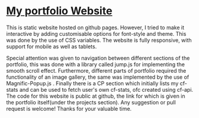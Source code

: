 <a href="https://ahemantkr19.github.io/"> My portfolio Website </a> 
=============================


This is static website hosted on github pages. However, I tried to make it interactive by adding customisable options for font-style and theme. This was done by the use of CSS variables. The website is fully responsive, with support for mobile as well as tablets. 

Special attention was given to navigation between different sections of the portfolio, this was done with a library called jump.js for implementing the smooth scroll effect. Furthermore, different parts of portfolio required the functionality of an image gallery, the same was implemented by the use of Magnific-Popup.js . Finally there is a CP section which initially lists my cf-stats and can be used to fetch user's own cf-stats, ofc created using cf-api. The code for this website is public at github, the link for which is given in the portfolio itself(under the projects section). Any suggestion or pull request is welcome! Thanks for your valuable time.
